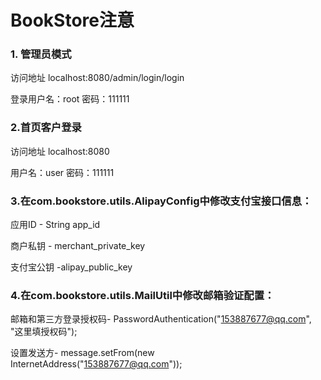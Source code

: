 # BookStore注意
### 1. 管理员模式

访问地址 localhost:8080/admin/login/login

登录用户名：root 密码：111111

### 2.首页客户登录

访问地址 localhost:8080

用户名：user 密码：111111

### 3.在com.bookstore.utils.AlipayConfig中修改支付宝接口信息：

应用ID - String app_id

商户私钥 - merchant_private_key

支付宝公钥 -alipay_public_key

### 4.在com.bookstore.utils.MailUtil中修改邮箱验证配置：

邮箱和第三方登录授权码-
PasswordAuthentication("153887677@qq.com", "这里填授权码");

设置发送方-
message.setFrom(new InternetAddress("153887677@qq.com"));



   
